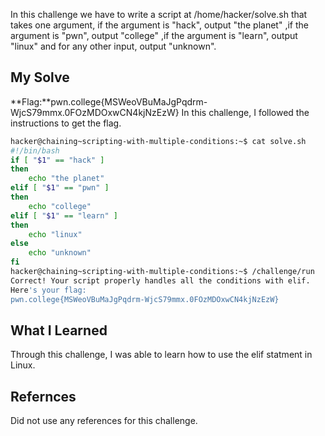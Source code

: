 In this challenge we have to write a script at /home/hacker/solve.sh that takes one argument, if the argument is "hack", output "the planet" ,if the argument is "pwn", output "college" ,if the argument is "learn", 
output "linux" and for any other input, output "unknown".
## My Solve

**Flag:**pwn.college{MSWeoVBuMaJgPqdrm-WjcS79mmx.0FOzMDOxwCN4kjNzEzW}
In this challenge, I followed the instructions to get the flag.
```bash
hacker@chaining~scripting-with-multiple-conditions:~$ cat solve.sh
#!/bin/bash
if [ "$1" == "hack" ]
then
    echo "the planet"
elif [ "$1" == "pwn" ]
then
    echo "college"
elif [ "$1" == "learn" ]
then
    echo "linux"
else
    echo "unknown"
fi
hacker@chaining~scripting-with-multiple-conditions:~$ /challenge/run
Correct! Your script properly handles all the conditions with elif.
Here's your flag:
pwn.college{MSWeoVBuMaJgPqdrm-WjcS79mmx.0FOzMDOxwCN4kjNzEzW}
```
## What I Learned
Through this challenge, I was able to learn how to use the elif statment in Linux.

## Refernces
Did not use any references for this challenge.

